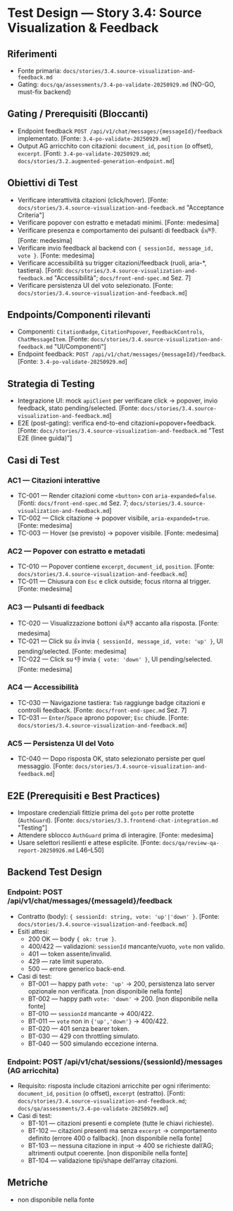 # Test Design — Story 3.4: Source Visualization & Feedback

## Riferimenti
- Fonte primaria: `docs/stories/3.4.source-visualization-and-feedback.md`
- Gating: `docs/qa/assessments/3.4-po-validate-20250929.md` (NO-GO, must-fix backend)

## Gating / Prerequisiti (Bloccanti)
- Endpoint feedback `POST /api/v1/chat/messages/{messageId}/feedback` implementato. [Fonte: `3.4-po-validate-20250929.md`]
- Output AG arricchito con citazioni: `document_id`, `position` (o offset), `excerpt`. [Fonti: `3.4-po-validate-20250929.md`; `docs/stories/3.2.augmented-generation-endpoint.md`]

## Obiettivi di Test
- Verificare interattività citazioni (click/hover). [Fonte: `docs/stories/3.4.source-visualization-and-feedback.md` "Acceptance Criteria"]
- Verificare popover con estratto e metadati minimi. [Fonte: medesima]
- Verificare presenza e comportamento dei pulsanti di feedback 👍/👎. [Fonte: medesima]
- Verificare invio feedback al backend con `{ sessionId, message_id, vote }`. [Fonte: medesima]
- Verificare accessibilità su trigger citazioni/feedback (ruoli, aria-*, tastiera). [Fonti: `docs/stories/3.4.source-visualization-and-feedback.md` "Accessibilità"; `docs/front-end-spec.md` Sez. 7]
- Verificare persistenza UI del voto selezionato. [Fonte: `docs/stories/3.4.source-visualization-and-feedback.md`]

## Endpoints/Componenti rilevanti
- Componenti: `CitationBadge`, `CitationPopover`, `FeedbackControls`, `ChatMessageItem`. [Fonte: `docs/stories/3.4.source-visualization-and-feedback.md` "UI/Componenti"]
- Endpoint feedback: `POST /api/v1/chat/messages/{messageId}/feedback`. [Fonte: `3.4-po-validate-20250929.md`]

## Strategia di Testing
- Integrazione UI: mock `apiClient` per verificare click → popover, invio feedback, stato pending/selected. [Fonte: `docs/stories/3.4.source-visualization-and-feedback.md`]
- E2E (post-gating): verifica end-to-end citazioni+popover+feedback. [Fonte: `docs/stories/3.4.source-visualization-and-feedback.md` "Test E2E (linee guida)"]

## Casi di Test

### AC1 — Citazioni interattive
- TC-001 — Render citazioni come `<button>` con `aria-expanded=false`. [Fonti: `docs/front-end-spec.md` Sez. 7; `docs/stories/3.4.source-visualization-and-feedback.md`]
- TC-002 — Click citazione → popover visibile, `aria-expanded=true`. [Fonte: medesima]
- TC-003 — Hover (se previsto) → popover visibile. [Fonte: medesima]

### AC2 — Popover con estratto e metadati
- TC-010 — Popover contiene `excerpt`, `document_id`, `position`. [Fonte: `docs/stories/3.4.source-visualization-and-feedback.md`]
- TC-011 — Chiusura con `Esc` e click outside; focus ritorna al trigger. [Fonte: medesima]

### AC3 — Pulsanti di feedback
- TC-020 — Visualizzazione bottoni 👍/👎 accanto alla risposta. [Fonte: medesima]
- TC-021 — Click su 👍 invia `{ sessionId, message_id, vote: 'up' }`, UI pending/selected. [Fonte: medesima]
- TC-022 — Click su 👎 invia `{ vote: 'down' }`, UI pending/selected. [Fonte: medesima]

### AC4 — Accessibilità
- TC-030 — Navigazione tastiera: `Tab` raggiunge badge citazioni e controlli feedback. [Fonte: `docs/front-end-spec.md` Sez. 7]
- TC-031 — `Enter`/`Space` aprono popover; `Esc` chiude. [Fonte: `docs/stories/3.4.source-visualization-and-feedback.md`]

### AC5 — Persistenza UI del Voto
- TC-040 — Dopo risposta OK, stato selezionato persiste per quel messaggio. [Fonte: `docs/stories/3.4.source-visualization-and-feedback.md`]

## E2E (Prerequisiti e Best Practices)
- Impostare credenziali fittizie prima del `goto` per rotte protette (`AuthGuard`). [Fonte: `docs/stories/3.3.frontend-chat-integration.md` "Testing"]
- Attendere sblocco `AuthGuard` prima di interagire. [Fonte: medesima]
- Usare selettori resilienti e attese esplicite. [Fonte: `docs/qa/review-qa-report-20250926.md` L46–L50]

## Backend Test Design

### Endpoint: POST /api/v1/chat/messages/{messageId}/feedback
- Contratto (body): `{ sessionId: string, vote: 'up'|'down' }`. [Fonte: `docs/stories/3.4.source-visualization-and-feedback.md`]
- Esiti attesi:
  - 200 OK — body `{ ok: true }`.
  - 400/422 — validazioni: `sessionId` mancante/vuoto, `vote` non valido.
  - 401 — token assente/invalid.
  - 429 — rate limit superato.
  - 500 — errore generico back-end.
- Casi di test:
  - BT-001 — happy path `vote: 'up'` → 200, persistenza lato server opzionale non verificata. [non disponibile nella fonte]
  - BT-002 — happy path `vote: 'down'` → 200. [non disponibile nella fonte]
  - BT-010 — `sessionId` mancante → 400/422.
  - BT-011 — `vote` non in `{'up','down'}` → 400/422.
  - BT-020 — 401 senza bearer token.
  - BT-030 — 429 con throttling simulato.
  - BT-040 — 500 simulando eccezione interna.

### Endpoint: POST /api/v1/chat/sessions/{sessionId}/messages (AG arricchita)
- Requisito: risposta include citazioni arricchite per ogni riferimento: `document_id`, `position` (o offset), `excerpt` (estratto). [Fonti: `docs/stories/3.4.source-visualization-and-feedback.md`; `docs/qa/assessments/3.4-po-validate-20250929.md`]
- Casi di test:
  - BT-101 — citazioni presenti e complete (tutte le chiavi richieste).
  - BT-102 — citazioni presenti ma senza `excerpt` → comportamento definito (errore 400 o fallback). [non disponibile nella fonte]
  - BT-103 — nessuna citazione in input → 400 se richieste dall’AG; altrimenti output coerente. [non disponibile nella fonte]
  - BT-104 — validazione tipi/shape dell’array citazioni.

## Metriche
- non disponibile nella fonte
